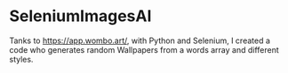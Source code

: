 # SeleniumImagesAI
Tanks to https://app.wombo.art/, with Python and Selenium, I created a code who generates random Wallpapers from a words array and different styles.
